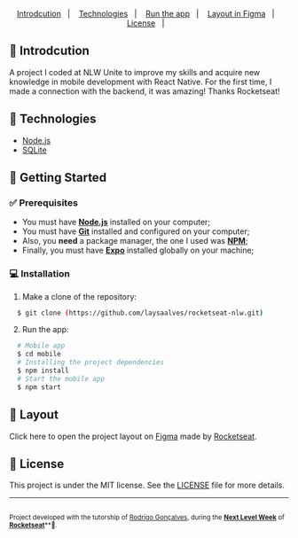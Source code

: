 <p align="center">
  <a href="#introdcutione">Introdcution</a>&nbsp;&nbsp;&nbsp;|&nbsp;&nbsp;&nbsp;
  <a href="#technologies">Technologies</a>&nbsp;&nbsp;&nbsp;|&nbsp;&nbsp;&nbsp;
  <a href="#getting-started">Run the app</a>&nbsp;&nbsp;&nbsp;|&nbsp;&nbsp;&nbsp;
  <a href="#layout">Layout in Figma</a>&nbsp;&nbsp;&nbsp;|&nbsp;&nbsp;&nbsp;
  <a href="#license">License</a>&nbsp;&nbsp;&nbsp;|&nbsp;&nbsp;&nbsp;
</p>

## 📙 Introdcution

A project I coded at NLW Unite to improve my skills and acquire new knowledge in mobile development with React Native. For the first time, I made a connection with the backend, it was amazing! Thanks Rocketseat!

## 💎 Technologies

-  [Node.js](https://nodejs.org/en/docs/)
-  [SQLite](https://www.sqlite.org/docs.html/)

## 🚦 Getting Started

### ✅ Prerequisites

  - You must have **[Node.js](https://nodejs.org/en/)** installed on your computer;
  - You must have **[Git](https://git-scm.com/)** installed and configured on your computer;
  - Also, you **need** a package manager, the one I used was **[NPM](https://www.npmjs.com/)**;
  - Finally, you must have **[Expo](https://expo.io/)** installed globally on your machine;

### 💻 Installation

1. Make a clone of the repository:

```sh
  $ git clone (https://github.com/laysaalves/rocketseat-nlw.git)
```

2. Run the app:

```sh
  # Mobile app
  $ cd mobile
  # Installing the project dependencies
  $ npm install
  # Start the mobile app
  $ npm start
```

## 🎨 Layout

Click here to open the project layout on [Figma](https://www.figma.com/community/file/1356738933008624188/unite-summit) made by [Rocketseat](https://github.com/rocketseat-education).

## 📃 License

This project is under the MIT license. See the [LICENSE](LICENSE.md) file for more details.

---
<sup><br/>Project developed with the tutorship of [Rodrigo Gonçalves](https://github.com/orodrigogo), during the [**Next Level Week**](https://rocketseat.com.br/) of [**Rocketseat**](https://www.linkedin.com/school/rocketseat/about/)**💜.</sup>
